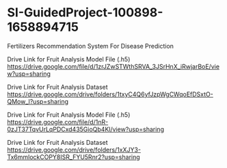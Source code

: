 # SI-GuidedProject-100898-1658894715
Fertilizers Recommendation System For Disease Prediction

Drive Link for Fruit Analysis Model File (.h5)
https://drive.google.com/file/d/1zrJZwSTWthSRVA_3JSrHnX_iRwjarBoE/view?usp=sharing

Drive Link for Fruit Analysis Dataset
https://drive.google.com/drive/folders/1txyC4Q6yfJzpWgCWqoEfDSxtO-QMow_l?usp=sharing

Drive Link for Fruit Analysis Model File (.h5)
https://drive.google.com/file/d/1nR-0zJT37TqvUrLqPDCxd435GioQb4Kl/view?usp=sharing

Drive Link for Fruit Analysis Dataset
https://drive.google.com/drive/folders/1xXJY3-Tx6mmlockCOPY8ISR_FYU5Rnr2?usp=sharing
